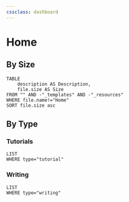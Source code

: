 ```yaml
---
cssclass: dashboard
---
```

# Home

## By Size
```dataview
TABLE
	description AS Description,
	file.size AS Size
FROM "" AND -"_templates" AND -"_resources"
WHERE file.name!="Home"
SORT file.size asc
```

## By Type
### Tutorials
```dataview
LIST
WHERE type="tutorial"
```
### Writing
```dataview
LIST
WHERE type="writing"
```
